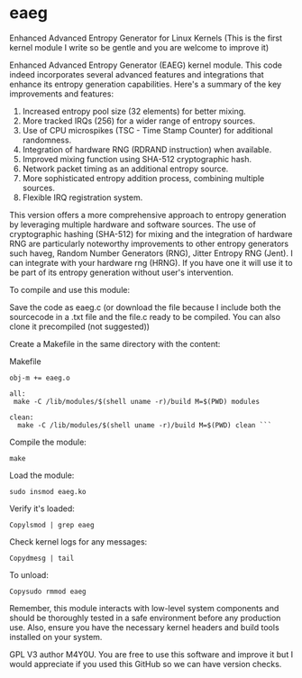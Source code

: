 # eaeg
Enhanced Advanced Entropy Generator for Linux Kernels (This is the first kernel module I write so be gentle and you are welcome to improve it)

Enhanced Advanced Entropy Generator (EAEG) kernel module. This code indeed incorporates several advanced features and integrations that enhance its entropy generation capabilities. Here's a summary of the key improvements and features:

 1. Increased entropy pool size (32 elements) for better mixing.
 2. More tracked IRQs (256) for a wider range of entropy sources.
 3. Use of CPU microspikes (TSC - Time Stamp Counter) for additional randomness.
 4. Integration of hardware RNG (RDRAND instruction) when available.
 5. Improved mixing function using SHA-512 cryptographic hash.
 6. Network packet timing as an additional entropy source.
 7. More sophisticated entropy addition process, combining multiple sources.
 8. Flexible IRQ registration system.

This version offers a more comprehensive approach to entropy generation by leveraging multiple hardware and software sources. The use of cryptographic hashing (SHA-512) for mixing and the integration of hardware RNG are particularly noteworthy improvements to other entropy generators such haveg, Random Number Generators (RNG), Jitter Entropy RNG (Jent). I can integrate with your hardware rng (HRNG). If you have one it will use it to be part of its entropy generation without user's intervention. 

To compile and use this module:

Save the code as eaeg.c (or download the file because I include both the sourcecode in a .txt file and the file.c ready to be compiled. You can also clone it precompiled (not suggested))

Create a Makefile in the same directory with the content:

Makefile 
```
obj-m += eaeg.o
  
all:
 make -C /lib/modules/$(shell uname -r)/build M=$(PWD) modules
  
clean:
  make -C /lib/modules/$(shell uname -r)/build M=$(PWD) clean ```
```
Compile the module:
```
make
```
Load the module:
```
sudo insmod eaeg.ko
```
Verify it's loaded:
```
Copylsmod | grep eaeg
```
Check kernel logs for any messages:
```
Copydmesg | tail
```
To unload:
```
Copysudo rmmod eaeg
```

Remember, this module interacts with low-level system components and should be thoroughly tested in a safe environment before any production use. Also, ensure you have the necessary kernel headers and build tools installed on your system.

GPL V3 author M4Y0U. You are free to use this software and improve it but I would appreciate if you used this GitHub so we can have version checks. 
